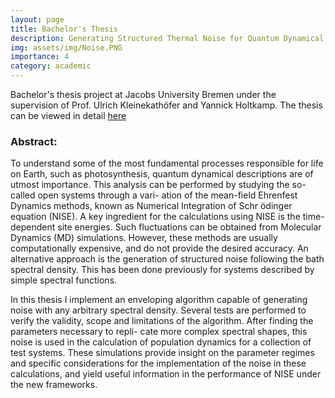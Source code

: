 ```yaml
---
layout: page
title: Bachelor's Thesis
description: Generating Structured Thermal Noise for Quantum Dynamical Systems
img: assets/img/Noise.PNG
importance: 4
category: academic
---
```


Bachelor's thesis project at Jacobs University Bremen under the supervision of Prof. Ulrich Kleinekathöfer and Yannick Holtkamp. The thesis can be viewed in detail <a href="personal-site/assets/pdf/Thesis_final_submission.pdf">here</a>

### Abstract:


To understand some of the most fundamental processes responsible for life on Earth, such as photosynthesis, quantum dynamical descriptions are of utmost importance. This analysis can be performed by studying the so-called open systems through a vari- ation of the mean-field Ehrenfest Dynamics methods, known as Numerical Integration of Schr ̈odinger equation (NISE). A key ingredient for the calculations using NISE is the time-dependent site energies. Such fluctuations can be obtained from Molecular Dynamics (MD) simulations. However, these methods are usually computationally expensive, and do not provide the desired accuracy. An alternative approach is the generation of structured noise following the bath spectral density. This has been done previously for systems described by simple spectral functions.

In this thesis I implement an enveloping algorithm capable of generating noise with any arbitrary spectral density. Several tests are performed to verify the validity, scope and limitations of the algorithm. After finding the parameters necessary to repli- cate more complex spectral shapes, this noise is used in the calculation of population dynamics for a collection of test systems. These simulations provide insight on the parameter regimes and specific considerations for the implementation of the noise in these calculations, and yield useful information in the performance of NISE under the new frameworks.